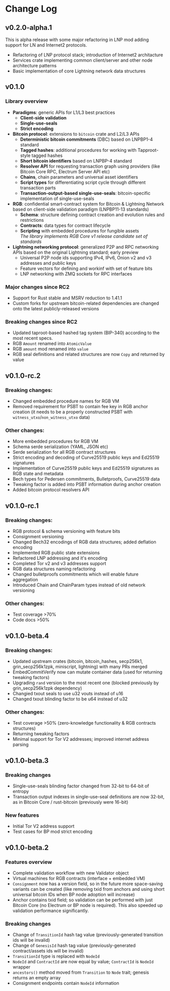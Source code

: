 Change Log
==========

v0.2.0-alpha.1
--------------

This is alpha release with some major refactoring in LNP mod adding support for 
LN and Internet2 protocols.

- Refactoring of LNP protocol stack; introduction of Internet2 architacture
- Services crate implementing common client/server and other node architecture 
  patterns
- Basic implementation of core Lightning network data structures

v0.1.0
------

### Library overview
- **Paradigms**: generic APIs for L1/L3 best practices
  * **Client-side validation**
  * **Single-use-seals**
  * **Strict encoding**
- **Bitcoin protocol**: extensions to `bitcoin` crate and L2/L3 APIs
  * **Deterministic bitcoin commitments** (DBC) based on LNPBP1-4 standard
  * **Tagged hashes**: additional procedures for working with Tapproot-style
    tagged hashes
  * **Short bitcoin identifiers** based on LNPBP-4 standard
  * **Resolver API** for requesting transaction graph using providers (like
    Bitcoin Core RPC, Electrum Server API etc)
  * **Chains**, chain parameters and universal asset identifiers
  * **Script types** for differentiating script cycle through different
    transaction parts
  * **Transaction-output-based single-use-seals**: bitcoin-specific 
    implementation of single-use-seals
- **RGB**: confidential smart-contract system for Bitcoin & Lightning Network
  based on client-side validation paradigm (LNPBP11-13 standards)
  * **Schema**: structure defining contract creation and evolution rules and
    restrictions
  * **Contracts**: data types for contract lifecycle
  * **Scripting** with embedded procedures for fungible assets  
  *The library implements RGB Core v1 release candidate set of standards*
- **Lightning networking protocol**: generalized P2P and RPC networking APIs
  based on the original Lightning standard; early preview
  * Universal P2P node ids supporting IPv4, IPv6, Onion v2 and v3 addresses and
    public keys
  * Feature vectors for defining and workinf with set of feature bits
  * LNP networking with ZMQ sockets for RPC interfaces

### Major changes since RC2
- Support for Rust stable and MSRV reduction to 1.41.1
- Custom forks for upstream bitcoin-related dependencies are changed onto the
  latest publicly-released versions

### Breaking changes since RC2
- Updated taproot-based hashed tag system (BIP-340) according to the most
  recent specs.
- RGB `Amount` renamed into `AtomicValue`
- RGB `amount` mod renamed into `value`
- RGB seal definitions and related structures are now `Copy` and returned by 
  value


v0.1.0-rc.2
-----------

### Breaking changes:
- Changed embedded procedure names for RGB VM
- Removed requirement for PSBT to contain fee key in RGB anchor creation (it 
  needs to be a properly constructed PSBT with `witness_utxo`/`non_witness_utxo` 
  data)

### Other changes:
- More embedded procedures for RGB VM
- Schema serde serialization (YAML, JSON etc)
- Serde serialization for all RGB contract structures
- Strict encoding and decoding of Curve25519 public keys and Ed25519 signatures
- Implementation of Curve25519 public keys and Ed25519 signatures as RGB state 
  and metadata
- Bech types for Pedersen commitments, Bulletproofs, Curve25519 data
- Tweaking factor is added into PSBT information during anchor creation
- Added bitcoin protocol resolvers API


v0.1.0-rc.1
-----------

### Breaking changes:
- RGB protocol & schema versioning with feature bits
- Consignment versioning
- Changed Bech32 encodings of RGB data structures; added deflation encoding
- Implemented RGB public state extensions
- Refactored LNP addressing and it's encoding
- Completed Tor v2 and v3 addresses support
- RGB data structures naming refactoring
- Changed bulletproofs commitments which will enable future aggregation
- Introduced Chain and ChainParam types instead of old network versioning

### Other changes:
- Test coverage >70%
- Code docs >50%


v0.1.0-beta.4
-------------

### Breaking changes:
- Updated upstream crates (bitcoin, bitcoin_hashes, secp256k1, 
  grin_secp256k1zpk, miniscript, lightning) with many PRs merged
- EmbedCommitVerify now can mutate container data (used for returning tweaking 
  factors)
- Upgrading `rand` version to the most recent one (blocked previously by 
  grin_secp256k1zpk dependency)
- Changied txout seals to use u32 vouts instead of u16
- Changed txout blinding factor to be u64 instead of u32

### Other changes:
- Test coverage >50% (zero-knowledge functionality & RGB contracts structures)
- Returning tweaking factors
- Minimal support for Tor V2 addresses; improved internet address parsing


v0.1.0-beta.3
-------------

### Breaking changes
- Single-use-seals blinding factor changed from 32-bit to 64-bit of entropy
- Transaction output indexes in single-use-seal definitions are now 32-bit, as 
  in Bitcoin Core / rust-bitcoin (previously were 16-bit)

### New features
- Initial Tor V2 address support
- Test cases for BP mod strict encoding


v0.1.0-beta.2
-------------

### Features overview
- Complete validation workflow with new Validator object
- Virtual machines for RGB contracts (interface + embedded VM)
- `Consignment` now has a version field, so in the future more space-saving 
  variants can be created (like removing txid from anchors and using short 
  universal bitcoin IDs when BP node adoption will increase)
- Anchor contains txid field; so validation can be performed with just Bitcoin 
  Core (no Electrum or BP node is required). This also speeded up validation 
  performance significantly.

### Breaking changes
- Change of `TransitionId` hash tag value (previously-generated transition ids 
  will be invalid)
- Change of `GenesisId`  hash tag value (previously-generated contract/assets 
  ids will be invalid)
- `TransitionId` type is replaced with `NodeId`
- `NodeId` and `ContractId` are now equal by value; `ContractId` is `NodeId` 
  wrapper
- `ancestors()` method moved from `Transition` to `Node` trait; genesis returns 
  an empty array
- Consignment endpoints contain `NodeId` information
